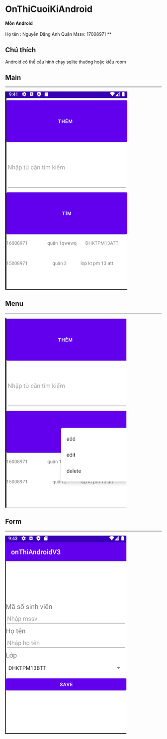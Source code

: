 # OnThiCuoiKiAndroid
#### Môn Android
Họ tên : Nguyễn Đặng Anh Quân
Mssv: 17008971 **

## Chú thích  <br/>
Android có thể cấu hình chạy sqlite thường hoặc kiểu room

## Main <br/>
------------
![](app/src/main/res/drawable-v24/main.PNG)

## Menu <br/>
------------
![](app/src/main/res/drawable-v24/menu.PNG)

## Form <br/>
------------
![](app/src/main/res/drawable-v24/form.PNG)
